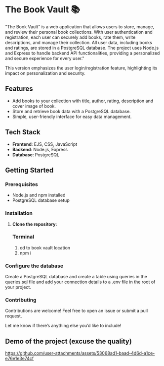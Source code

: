 # The Book Vault 📚

"The Book Vault" is a web application that allows users to store, manage, and review their personal book collections. With user authentication and registration, each user can securely add books, rate them, write descriptions, and manage their collection. All user data, including books and ratings, are stored in a PostgreSQL database. The project uses Node.js and Express to handle backend API functionalities, providing a personalized and secure experience for every user."

This version emphasizes the user login/registration feature, highlighting its impact on personalization and security.

## Features
- Add books to your collection with title, author, rating, description and cover image of book.
- Store and retrieve book data with a PostgreSQL database.
- Simple, user-friendly interface for easy data management.

## Tech Stack
- **Frontend**: EJS, CSS, JavaScript
- **Backend**: Node.js, Express
- **Database**: PostgreSQL

## Getting Started

### Prerequisites
- Node.js and npm installed
- PostgreSQL database setup

### Installation
1. **Clone the repository:**
    ### Terminal
      1.  cd to book vault location
      2.  npm i

### Configure the database
Create a PostgreSQL database and create a table using queries in the queries.sql file and add your connection details to a .env file in the root of your project.

### Contributing
Contributions are welcome! Feel free to open an issue or submit a pull request.


Let me know if there’s anything else you’d like to include!

## Demo of the project (excuse the quality)
https://github.com/user-attachments/assets/53068ad1-baad-4d6d-a1ce-e76e1e3e74cf


